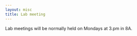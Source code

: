 ```yaml
---
layout: misc
title: Lab meeting
---
```


Lab meetings will be normally held on Mondays at 3.pm in 8A.
